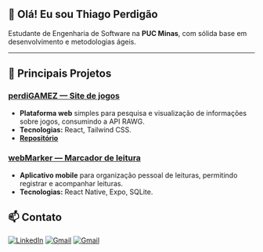 ## 👋 Olá! Eu sou Thiago Perdigão

Estudante de Engenharia de Software na **PUC Minas**, com sólida base em desenvolvimento e metodologias ágeis.

---

## 🚀 Principais Projetos

### **[perdiGAMEZ — Site de jogos](https://perdigame.vercel.app/)**  
- **Plataforma web** simples para pesquisa e visualização de informações sobre jogos, consumindo a API RAWG.  
- **Tecnologias:** React, Tailwind CSS.  
- **[Repositório](https://github.com/ThiagoPerdigao/perdigamez)**  



### **[webMarker — Marcador de leitura](https://github.com/ThiagoPerdigao/webmarkermobile)**  
- **Aplicativo mobile** para organização pessoal de leituras, permitindo registrar e acompanhar leituras.  
- **Tecnologias:** React Native, Expo, SQLite.  



## 📫 Contato  
[![LinkedIn](https://img.shields.io/badge/LinkedIn-0077B5?style=for-the-badge&logo=linkedin&logoColor=white)](https://www.linkedin.com/in/thiago-perdigao) [![Gmail](https://img.shields.io/badge/Email-D14836?style=for-the-badge&logo=gmail&logoColor=white)](mailto:thiagovitor299@gmail.com)      [![Gmail](https://img.shields.io/badge/Email-D14836?style=for-the-badge&logo=gmail&logoColor=white)](mailto:thiagovitor299@gmail.com)  


 
<!--


**ThiagoPerdigao/ThiagoPerdigao** is a ✨ _special_ ✨ repository because its `README.md` (this file) appears on your GitHub profile.

Here are some ideas to get you started:

- 🔭 I’m currently working on ...
- 🌱 I’m currently learning ...
- 👯 I’m looking to collaborate on ...
- 🤔 I’m looking for help with ...
- 💬 Ask me about ...
- 📫 How to reach me: ...
- 😄 Pronouns: ...
- ⚡ Fun fact: ...
-->
